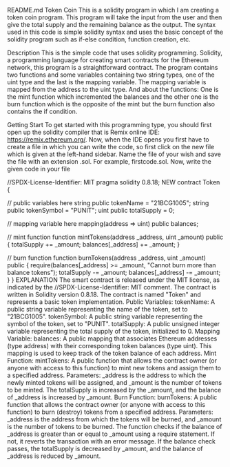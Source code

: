 README.md Token Coin This is a solidity program in which I am creating a token coin program. This program will take the input from the user and then give the total supply and the remaining balance as the output. The syntax used in this code is simple solidity syntax and uses the basic concept of the solidity program such as if-else condition, function creation, etc.

Description This is the simple code that uses solidity programming. Solidity, a programming language for creating smart contracts for the Ethereum network, this program is a straightforward contract. The program contains two functions and some variables containing two string types, one of the uint type and the last is the mapping variable. The mapping variable is mapped from the address to the uint type. And about the functions: One is the mint function which incremented the balances and the other one is the burn function which is the opposite of the mint but the burn function also contains the if condition.

Getting Start To get started with this programming type, you should first open up the solidity compiler that is Remix online IDE: https://remix.ethereum.org/. Now, when the IDE opens you first have to create a file in which you can write the code, so first click on the new file which is given at the left-hand sidebar. Name the file of your wish and save the file with an extension .sol. For example, firstcode.sol. Now, write the given code in your file

//SPDX-License-Identifier: MIT pragma solidity 0.8.18;
NEW
contract Token {

// public variables here
string public tokenName = "21BCG1005";
string public tokenSymbol = "PUNIT";
uint public totalSupply = 0;

// mapping variable here
mapping(address => uint) public balances;

// mint function
function mintTokens(address _address, uint _amount) public {
    totalSupply += _amount;
    balances[_address] += _amount;
}

// burn function
function burnTokens(address _address, uint _amount) public {
    require(balances[_address] >= _amount, "Cannot burn more than balance tokens");
    totalSupply -= _amount;
    balances[_address] -= _amount;
}
}
EXPLANATION
The smart contract is released under the MIT license, as indicated by the //SPDX-License-Identifier: MIT comment.
The contract is written in Solidity version 0.8.18.
The contract is named "Token" and represents a basic token implementation.
Public Variables:
tokenName: A public string variable representing the name of the token, set to "21BCG1005".
tokenSymbol: A public string variable representing the symbol of the token, set to "PUNIT".
totalSupply: A public unsigned integer variable representing the total supply of the token, initialized to 0.
Mapping Variable:
balances: A public mapping that associates Ethereum addresses (type address) with their corresponding token balances (type uint). This mapping is used to keep track of the token balance of each address.
Mint Function:
mintTokens: A public function that allows the contract owner (or anyone with access to this function) to mint new tokens and assign them to a specified address.
Parameters: _address is the address to which the newly minted tokens will be assigned, and _amount is the number of tokens to be minted.
The totalSupply is increased by the _amount, and the balance of _address is increased by _amount.
Burn Function:
burnTokens: A public function that allows the contract owner (or anyone with access to this function) to burn (destroy) tokens from a specified address.
Parameters: _address is the address from which the tokens will be burned, and _amount is the number of tokens to be burned.
The function checks if the balance of _address is greater than or equal to _amount using a require statement. If not, it reverts the transaction with an error message.
If the balance check passes, the totalSupply is decreased by _amount, and the balance of _address is reduced by _amount.
